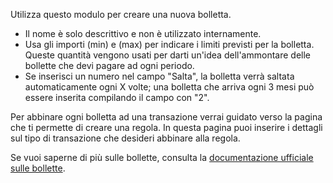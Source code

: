Utilizza questo modulo per creare una nuova bolletta.

* Il nome è solo descrittivo e non è utilizzato internamente.
* Usa gli importi (min) e (max) per indicare i limiti previsti per la bolletta. Queste quantità vengono usati per darti un'idea dell'ammontare delle bollette che devi pagare ad ogni periodo.
* Se inserisci un numero nel campo "Salta", la bolletta verrà saltata automaticamente ogni X volte; una bolletta che arriva ogni 3 mesi può essere inserita compilando il campo con "2".

Per abbinare ogni bolletta ad una transazione verrai guidato verso la pagina che ti permette di creare una regola. In questa pagina puoi inserire i dettagli sul tipo di transazione che desideri abbinare alla regola.

Se vuoi saperne di più sulle bollette, consulta la [documentazione ufficiale sulle bollette](https://docs.firefly-iii.org/advanced-concepts/bills).